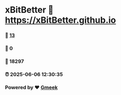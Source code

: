 # xBitBetter :link: https://xBitBetter.github.io 
### :page_facing_up: [13](https://xBitBetter.github.io/tag.html) 
### :speech_balloon: 0 
### :hibiscus: 18297 
### :alarm_clock: 2025-06-06 12:30:35 
### Powered by :heart: [Gmeek](https://github.com/Meekdai/Gmeek)
